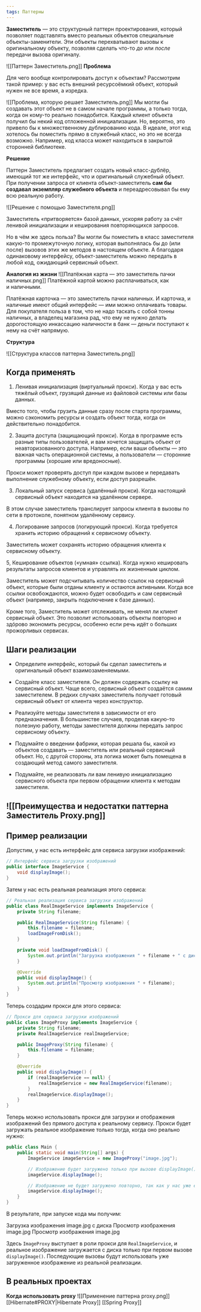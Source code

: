 ```yaml
---
tags: Паттерны
--- 
```

**Заместитель** — это структурный паттерн проектирования, который позволяет подставлять вместо реальных объектов специальные объекты-заменители. Эти объекты перехватывают вызовы к оригинальному объекту, позволяя сделать что-то _до_ или _после_ передачи вызова оригиналу.

![[Паттерн Заместитель.png]]
 **Проблема**

Для чего вообще контролировать доступ к объектам? Рассмотрим такой пример: у вас есть внешний ресурсоёмкий объект, который нужен не все время, а изредка.


![[Проблема, которую решает Заместитель.png]]
Мы могли бы создавать этот объект не в самом начале программы, а только тогда, когда он кому-то реально понадобится. Каждый клиент объекта получил бы некий код отложенной инициализации. Но, вероятно, это привело бы к множественному дублированию кода.
В идеале, этот код хотелось бы поместить прямо в служебный класс, но это не всегда возможно. Например, код класса может находиться в закрытой сторонней библиотеке.

 **Решение**

Паттерн Заместитель предлагает создать новый класс-дублёр, имеющий тот же интерфейс, что и оригинальный служебный объект. При получении запроса от клиента объект-заместитель **сам бы создавал экземпляр служебного объекта** и переадресовывал бы ему всю реальную работу.

![[Решение с помощью Заместителя.png]]

Заместитель «притворяется» базой данных, ускоряя работу за счёт ленивой инициализации и кеширования повторяющихся запросов.

Но в чём же здесь польза? Вы могли бы поместить в класс заместителя какую-то промежуточную логику, которая выполнялась бы до (или после) вызовов этих же методов в настоящем объекте. А благодаря одинаковому интерфейсу, объект-заместитель можно передать в любой код, ожидающий сервисный объект.

 **Аналогия из жизни**
![[Платёжная карта — это заместитель пачки наличных.png]]
Платёжной картой можно расплачиваться, как и наличными.

Платёжная карточка — это заместитель пачки наличных. И карточка, и наличные имеют общий интерфейс — ими можно оплачивать товары. Для покупателя польза в том, что не надо таскать с собой тонны наличных, а владелец магазина рад, что ему не нужно делать дорогостоящую инкассацию наличности в банк — деньги поступают к нему на счёт напрямую.

 **Структура**


![[Структура классов паттерна Заместитель.png]]


## Когда применять
1. Ленивая инициализация (виртуальный прокси). Когда у вас есть тяжёлый объект, грузящий данные из файловой системы или базы данных.

Вместо того, чтобы грузить данные сразу после старта программы, можно сэкономить ресурсы и создать объект тогда, когда он действительно понадобится.

2. Защита доступа (защищающий прокси). Когда в программе есть разные типы пользователей, и вам хочется защищать объект от неавторизованного доступа. Например, если ваши объекты — это важная часть операционной системы, а пользователи — сторонние программы (хорошие или вредоносные).

Прокси может проверять доступ при каждом вызове и передавать выполнение служебному объекту, если доступ разрешён.

3. Локальный запуск сервиса (удалённый прокси). Когда настоящий сервисный объект находится на удалённом сервере.

В этом случае заместитель транслирует запросы клиента в вызовы по сети в протоколе, понятном удалённому сервису.

4. Логирование запросов (логирующий прокси). Когда требуется хранить историю обращений к сервисному объекту.

Заместитель может сохранять историю обращения клиента к сервисному объекту.

5, Кеширование объектов («умная» ссылка). Когда нужно кешировать результаты запросов клиентов и управлять их жизненным циклом.

Заместитель может подсчитывать количество ссылок на сервисный объект, которые были отданы клиенту и остаются активными. Когда все ссылки освобождаются, можно будет освободить и сам сервисный объект (например, закрыть подключение к базе данных).

Кроме того, Заместитель может отслеживать, не менял ли клиент сервисный объект. Это позволит использовать объекты повторно и здóрово экономить ресурсы, особенно если речь идёт о больших прожорливых сервисах.

## Шаги реализации
-   Определите интерфейс, который бы сделал заместитель и оригинальный объект взаимозаменяемыми.
    
-   Создайте класс заместителя. Он должен содержать ссылку на сервисный объект. Чаще всего, сервисный объект создаётся самим заместителем. В редких случаях заместитель получает готовый сервисный объект от клиента через конструктор.
    
-   Реализуйте методы заместителя в зависимости от его предназначения. В большинстве случаев, проделав какую-то полезную работу, методы заместителя должны передать запрос сервисному объекту.
    
-   Подумайте о введении фабрики, которая решала бы, какой из объектов создавать — заместитель или реальный сервисный объект. Но, с другой стороны, эта логика может быть помещена в создающий метод самого заместителя.
    
-   Подумайте, не реализовать ли вам ленивую инициализацию сервисного объекта при первом обращении клиента к методам заместителя.

## ![[Преимущества и недостатки паттерна Заместитель Proxy.png]]
## Пример реализации
Допустим, у нас есть интерфейс для сервиса загрузки изображений:

```java
// Интерфейс сервиса загрузки изображений
public interface ImageService {
    void displayImage();
}
```

Затем у нас есть реальная реализация этого сервиса:

```java
// Реальная реализация сервиса загрузки изображений
public class RealImageService implements ImageService {
    private String filename;

    public RealImageService(String filename) {
        this.filename = filename;
        loadImageFromDisk();
    }

    private void loadImageFromDisk() {
        System.out.println("Загрузка изображения " + filename + " с диска");
    }

    @Override
    public void displayImage() {
        System.out.println("Просмотр изображения " + filename);
    }
}
```

Теперь создадим прокси для этого сервиса:

```java
// Прокси для сервиса загрузки изображений
public class ImageProxy implements ImageService {
    private String filename;
    private RealImageService realImageService;

    public ImageProxy(String filename) {
        this.filename = filename;
    }

    @Override
    public void displayImage() {
        if (realImageService == null) {
            realImageService = new RealImageService(filename);
        }
        realImageService.displayImage();
    }
}
```

Теперь можно использовать прокси для загрузки и отображения изображений без прямого доступа к реальному сервису. Прокси будет загружать реальное изображение только тогда, когда оно реально нужно:

```java
public class Main {
    public static void main(String[] args) {
        ImageService imageService = new ImageProxy("image.jpg");

        // Изображение будет загружено только при вызове displayImage()
        imageService.displayImage();

        // Изображение не будет загружено повторно, так как у нас уже есть его копия
        imageService.displayImage();
    }
}
```

В результате, при запуске кода мы получим:

Загрузка изображения image.jpg с диска 
Просмотр изображения image.jpg 
Просмотр изображения image.jpg

Здесь `ImageProxy` выступает в роли прокси для `RealImageService`, и реальное изображение загружается с диска только при первом вызове `displayImage()`. Последующие вызовы будут использовать уже загруженное изображение из реальной реализации.

## В реальных проектах

**Когда использовать proxy**
![[Применение паттерна proxy.png]]
	[[Hibernate#PROXY|Hibernate Proxy]]
	[[Spring Proxy]]
